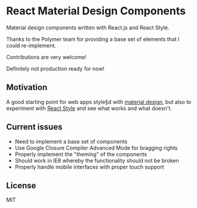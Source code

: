 React Material Design Components
===
Material design components written with React.js and React Style.

Thanks to the Polymer team for providing a base set of elements that I could re-implement.

Contributions are very welcome!

Definitely not production ready for now!

Motivation
---
A good starting point for web apps style§d with [material design](http://www.google.com/design/spec/material-design/introduction.html), but also to experiment with
[React Style](https://github.com/SanderSpies/react-style/) and see what works and what doesn't.

Current issues
---
- Need to implement a base set of components
- Use Google Closure Compiler Advanced Mode for bragging rights
- Properly implement the "theming" of the components
- Should work in IE8 whereby the functionality should not be broken
- Properly handle mobile interfaces with proper touch support

License
---
MIT
